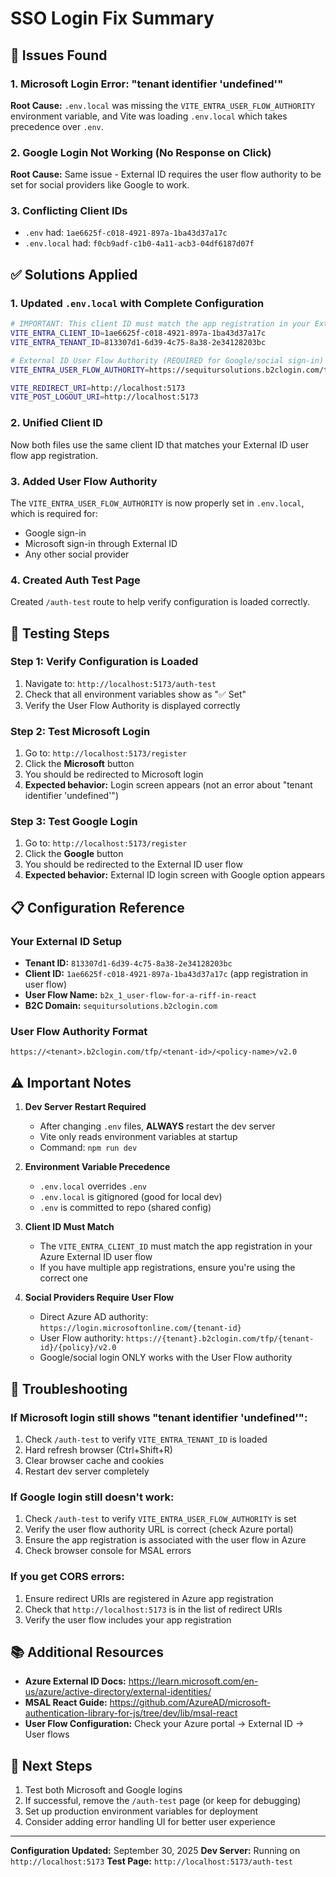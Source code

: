 # SSO Login Fix Summary

## 🐛 Issues Found

### 1. Microsoft Login Error: "tenant identifier 'undefined'"
**Root Cause:** `.env.local` was missing the `VITE_ENTRA_USER_FLOW_AUTHORITY` environment variable, and Vite was loading `.env.local` which takes precedence over `.env`.

### 2. Google Login Not Working (No Response on Click)
**Root Cause:** Same issue - External ID requires the user flow authority to be set for social providers like Google to work.

### 3. Conflicting Client IDs
- `.env` had: `1ae6625f-c018-4921-897a-1ba43d37a17c`
- `.env.local` had: `f0cb9adf-c1b0-4a11-acb3-04df6187d07f`

## ✅ Solutions Applied

### 1. Updated `.env.local` with Complete Configuration
```bash
# IMPORTANT: This client ID must match the app registration in your External ID user flow
VITE_ENTRA_CLIENT_ID=1ae6625f-c018-4921-897a-1ba43d37a17c
VITE_ENTRA_TENANT_ID=813307d1-6d39-4c75-8a38-2e34128203bc

# External ID User Flow Authority (REQUIRED for Google/social sign-in)
VITE_ENTRA_USER_FLOW_AUTHORITY=https://sequitursolutions.b2clogin.com/tfp/813307d1-6d39-4c75-8a38-2e34128203bc/b2x_1_user-flow-for-a-riff-in-react/v2.0

VITE_REDIRECT_URI=http://localhost:5173
VITE_POST_LOGOUT_URI=http://localhost:5173
```

### 2. Unified Client ID
Now both files use the same client ID that matches your External ID user flow app registration.

### 3. Added User Flow Authority
The `VITE_ENTRA_USER_FLOW_AUTHORITY` is now properly set in `.env.local`, which is required for:
- Google sign-in
- Microsoft sign-in through External ID
- Any other social provider

### 4. Created Auth Test Page
Created `/auth-test` route to help verify configuration is loaded correctly.

## 🧪 Testing Steps

### Step 1: Verify Configuration is Loaded
1. Navigate to: `http://localhost:5173/auth-test`
2. Check that all environment variables show as "✅ Set"
3. Verify the User Flow Authority is displayed correctly

### Step 2: Test Microsoft Login
1. Go to: `http://localhost:5173/register`
2. Click the **Microsoft** button
3. You should be redirected to Microsoft login
4. **Expected behavior:** Login screen appears (not an error about "tenant identifier 'undefined'")

### Step 3: Test Google Login
1. Go to: `http://localhost:5173/register`
2. Click the **Google** button
3. You should be redirected to the External ID user flow
4. **Expected behavior:** External ID login screen with Google option appears

## 📋 Configuration Reference

### Your External ID Setup
- **Tenant ID:** `813307d1-6d39-4c75-8a38-2e34128203bc`
- **Client ID:** `1ae6625f-c018-4921-897a-1ba43d37a17c` (app registration in user flow)
- **User Flow Name:** `b2x_1_user-flow-for-a-riff-in-react`
- **B2C Domain:** `sequitursolutions.b2clogin.com`

### User Flow Authority Format
```
https://<tenant>.b2clogin.com/tfp/<tenant-id>/<policy-name>/v2.0
```

## ⚠️ Important Notes

1. **Dev Server Restart Required**
   - After changing `.env` files, **ALWAYS** restart the dev server
   - Vite only reads environment variables at startup
   - Command: `npm run dev`

2. **Environment Variable Precedence**
   - `.env.local` overrides `.env`
   - `.env.local` is gitignored (good for local dev)
   - `.env` is committed to repo (shared config)

3. **Client ID Must Match**
   - The `VITE_ENTRA_CLIENT_ID` must match the app registration in your Azure External ID user flow
   - If you have multiple app registrations, ensure you're using the correct one

4. **Social Providers Require User Flow**
   - Direct Azure AD authority: `https://login.microsoftonline.com/{tenant-id}`
   - User Flow authority: `https://{tenant}.b2clogin.com/tfp/{tenant-id}/{policy}/v2.0`
   - Google/social login ONLY works with the User Flow authority

## 🔧 Troubleshooting

### If Microsoft login still shows "tenant identifier 'undefined'":
1. Check `/auth-test` to verify `VITE_ENTRA_TENANT_ID` is loaded
2. Hard refresh browser (Ctrl+Shift+R)
3. Clear browser cache and cookies
4. Restart dev server completely

### If Google login still doesn't work:
1. Check `/auth-test` to verify `VITE_ENTRA_USER_FLOW_AUTHORITY` is set
2. Verify the user flow authority URL is correct (check Azure portal)
3. Ensure the app registration is associated with the user flow in Azure
4. Check browser console for MSAL errors

### If you get CORS errors:
1. Ensure redirect URIs are registered in Azure app registration
2. Check that `http://localhost:5173` is in the list of redirect URIs
3. Verify the user flow includes your app registration

## 📚 Additional Resources

- **Azure External ID Docs:** https://learn.microsoft.com/en-us/azure/active-directory/external-identities/
- **MSAL React Guide:** https://github.com/AzureAD/microsoft-authentication-library-for-js/tree/dev/lib/msal-react
- **User Flow Configuration:** Check your Azure portal → External ID → User flows

## 🎯 Next Steps

1. Test both Microsoft and Google logins
2. If successful, remove the `/auth-test` page (or keep for debugging)
3. Set up production environment variables for deployment
4. Consider adding error handling UI for better user experience

---

**Configuration Updated:** September 30, 2025
**Dev Server:** Running on `http://localhost:5173`
**Test Page:** `http://localhost:5173/auth-test`
